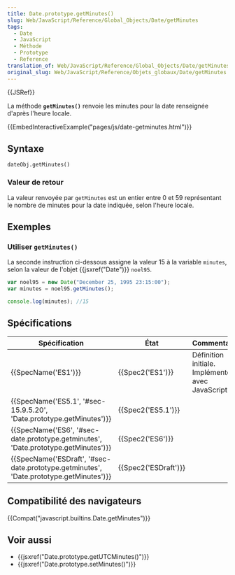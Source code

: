```yaml
---
title: Date.prototype.getMinutes()
slug: Web/JavaScript/Reference/Global_Objects/Date/getMinutes
tags:
  - Date
  - JavaScript
  - Méthode
  - Prototype
  - Reference
translation_of: Web/JavaScript/Reference/Global_Objects/Date/getMinutes
original_slug: Web/JavaScript/Reference/Objets_globaux/Date/getMinutes
---
```

{{JSRef}}

La méthode **`getMinutes()`** renvoie les minutes pour la date renseignée d'après l'heure locale.

{{EmbedInteractiveExample("pages/js/date-getminutes.html")}}

## Syntaxe

    dateObj.getMinutes()

### Valeur de retour

La valeur renvoyée par `getMinutes` est un entier entre 0 et 59 représentant le nombre de minutes pour la date indiquée, selon l'heure locale.

## Exemples

### Utiliser `getMinutes()`

La seconde instruction ci-dessous assigne la valeur 15 à la variable `minutes`, selon la valeur de l'objet {{jsxref("Date")}} `noel95`.

```js
var noel95 = new Date("December 25, 1995 23:15:00");
var minutes = noel95.getMinutes();

console.log(minutes); //15
```

## Spécifications

| Spécification                                                                                                        | État                         | Commentaires                                          |
| -------------------------------------------------------------------------------------------------------------------- | ---------------------------- | ----------------------------------------------------- |
| {{SpecName('ES1')}}                                                                                             | {{Spec2('ES1')}}         | Définition initiale. Implémentée avec JavaScript 1.0. |
| {{SpecName('ES5.1', '#sec-15.9.5.20', 'Date.prototype.getMinutes')}}                         | {{Spec2('ES5.1')}}     |                                                       |
| {{SpecName('ES6', '#sec-date.prototype.getminutes', 'Date.prototype.getMinutes')}}         | {{Spec2('ES6')}}         |                                                       |
| {{SpecName('ESDraft', '#sec-date.prototype.getminutes', 'Date.prototype.getMinutes')}} | {{Spec2('ESDraft')}} |                                                       |

## Compatibilité des navigateurs

{{Compat("javascript.builtins.Date.getMinutes")}}

## Voir aussi

- {{jsxref("Date.prototype.getUTCMinutes()")}}
- {{jsxref("Date.prototype.setMinutes()")}}
